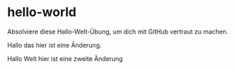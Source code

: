 # hello-world
Absolviere diese Hallo-Welt-Übung, um dich mit GitHub vertraut zu machen.

Hallo das hier ist eine Änderung.

Hallo Welt hier ist eine zweite Änderung
